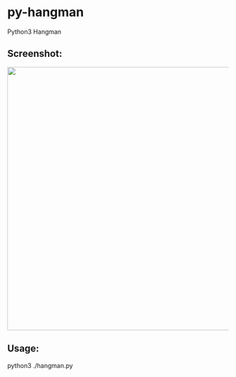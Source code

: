 # py-hangman
Python3 Hangman

## Screenshot:
<img src="https://raw.githubusercontent.com/se7enack/py-hangman/main/screenshot.png" width="600">


## Usage:
python3 ./hangman.py
